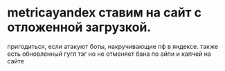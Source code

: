 # metricayandex ставим на сайт с отложенной загрузкой.
пригодиться, если атакуют боты, накручивающие пф в яндексе.
также есть обновленный гугл тэг
но не отменяет бана по айпи и капчей на сайте
